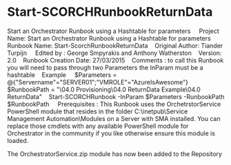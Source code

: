 ﻿# Start-SCORCHRunbookReturnData
Start an Orchestrator Runbook using a Hashtable for parameters     
Project Name: Start an Orchestrator Runbook using a Hashtable for parameters    
Runbook Name: Start-ScorchRunbookReturnData    
Original Author: Tiander Turpijn     
Edited by : George Smpyrakis and Anthony Watherston    
Version: 2.0    
Runbook Creation Date: 27/03/2015    
Comments : to call this Runbook you will need to pass through two Parameters the InParam must be a hashtable    
Example     $Parameters = @{"Servername"="SERVER01";"VMROLE"="AzureIsAwesome"}    
$RunbookPath = "\04.0 Provisioning\04.0 ReturnData Example\04.0 ReturnData"    
Start-SCORCHRunbook -InParam $Parameters -RunbookPath $RunbookPath     
Prerequisites : This Runbook uses the OrchetrstorService PowerShell module that resides in the folder C:\inetpub\Service Management Automation\Modules on a Server with SMA installed. 
You can replace those cmdlets with any available PowerShell module for Orchestrator in the community if you like otherwise ensure this module is loaded.

The OrchestratorService.zip module has now been added to the Repository
